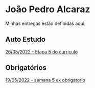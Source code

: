 # João Pedro Alcaraz
Minhas entregas estão definidas aqui:
## Auto Estudo
<a href="https://github.com/joaoalca/Modulo-2/tree/main/03_AUT_EST_ENTREGA/Semana%206/DB%20Curriculo"> 26/05/2022 - Etapa 5 do curriculo </a>
## Obrigatórios
<a href="https://github.com/joaoalca/Modulo-2/tree/main/04_AUT_EST_EX_OBRIGATORIOS/Semana%205/Exerc%C3%ADcios%20obrigat%C3%B3rios"> 19/05/2022 - semana 5 ex obrigatorio </a>
